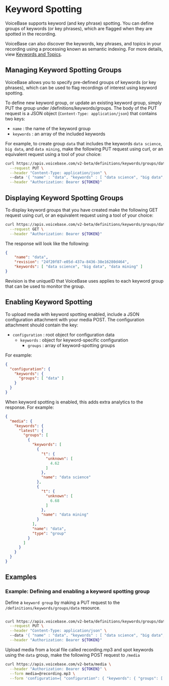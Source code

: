 # Keyword Spotting

VoiceBase supports keyword (and key phrase) spotting. You can define groups of keywords (or key phrases), which are flagged when they are spotted in the recording.

VoiceBase can also discover the keywords, key phrases, and topics in your recording using a processing known as semantic indexing. For more details, view [Keywords and Topics](keywords-and-topics.html).

## Managing Keyword Spotting Groups

VoiceBase allows you to specify pre-defined groups of keywords (or key phrases), which can be used to flag recordings of interest using keyword spotting.

To define new keyword group, or update an existing keyword group, simply PUT the group under /definitions/keywords/groups. The body of the PUT request is a JSON object (`Content-Type: application/json`) that contains two keys:

 - `name` : the name of the keyword group
 - `keywords` : an array of the included keywords

For example, to create group `data` that includes the keywords `data science`, `big data`, and `data mining`, make the following PUT request using curl, or an equivalent request using a tool of your choice:

```bash
curl https://apis.voicebase.com/v2-beta/definitions/keywords/groups/data \
  --request PUT \
  --header "Content-Type: application/json" \  
  --data '{ "name" : "data", "keywords" : [ "data science", "big data", "data mining" ] }' \
  --header "Authorization: Bearer ${TOKEN}"
```

## Displaying Keyword Spotting Groups

To display keyword groups that you have created make the following GET request using curl, or an equivalent request using a tool of your choice:

```bash
curl https://apis.voicebase.com/v2-beta/definitions/keywords/groups/data \
  --request GET \
  --header "Authorization: Bearer ${TOKEN}"
```

The response will look like the following:

```json
{
	"name": "data",
	"revision": "24f20f87-e05d-437a-8436-38e16280d464",
	"keywords": [ "data science", "big data", "data mining" ]
}
```

Revision is the uniqueID that VoiceBase uses applies to each keyword group that can be used to monitor the group.

## Enabling Keyword Spotting

To upload media with keyword spotting enabled, include a JSON configuration attachment with your media POST. The configuration attachment should contain the key:

 - `configuration` : root object for configuration data
    - `keywords` : object for keyword-specific configuration
        - `groups` : array of keyword-spotting groups

For example:

```json
{
  "configuration": {
    "keywords": {
      "groups": [ "data" ]
    }  
  }
}
```
When keyword spotting is enabled, this adds extra analytics to the response. For example:

```json
{
  "media": {
    "keywords": {
      "latest": {
        "groups": [
          {
            "keywords": [
              {
                "t": {
                  "unknown": [
                    4.62
                  ]
                },
                "name": "data science"
              },
              {
                "t": {
                  "unknown": [
                    6.68
                  ]
                },
                "name": "data mining"
              }
            ],
            "name": "data",
            "type": "group"
          }
        ]
      }
    }
  }
}
```
## Examples

### Example: Defining and enabling a keyword spotting group

Define a `keyword group` by making a PUT request to the `/definitions/keywords/groups/data` resource.

```bash

curl https://apis.voicebase.com/v2-beta/definitions/keywords/groups/data \
  --request PUT \
  --header "Content-Type: application/json" \  
  --data '{ "name" : "data", "keywords" : [ "data science", "big data", "data mining" ] }' \
  --header "Authorization: Bearer ${TOKEN}"
```

Upload media from a local file called recording.mp3 and spot keywords using the `data` group, make the following POST request to `/media`

```bash
curl https://apis.voicebase.com/v2-beta/media \
  --header "Authorization: Bearer ${TOKEN}" \
  --form media=@recording.mp3 \
  --form 'configuration={ "configuration": { "keywords": { "groups": [ "data" ] } } }'
```
